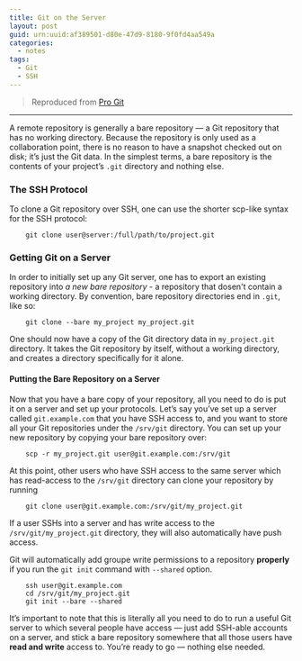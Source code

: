 ```yaml
---
title: Git on the Server
layout: post
guid: urn:uuid:af389501-d80e-47d9-8180-9f0fd4aa549a
categories:
  - notes
tags:
  - Git
  - SSH
---
```



> Reproduced from [Pro Git](https://git-scm.com/book/en/v2/Git-on-the-Server-The-Protocols)


---

A remote repository is generally a bare repository — a Git repository that has no working directory. Because the repository is only used as a collaboration point, 
there is no reason to have a snapshot checked out on disk; it’s just the Git data. 
In the simplest terms, a bare repository is the contents of your project’s `.git` directory and nothing else.

### The SSH Protocol
To clone a Git repository over SSH, one can use the shorter scp-like syntax for the SSH protocol:

```
    git clone user@server:/full/path/to/project.git
```

### Getting Git on a Server
In order to initially set up any Git server, one has to export an existing repository into *a new bare repository* -  a repository that dosen't 
contain a working directory. By convention, bare repository directories end in `.git`, like so:

```
    git clone --bare my_project my_project.git
```

One should now have a copy of the Git directory data in `my_project.git` directory. It takes the Git repository by itself, without
a working directory, and creates a directory specifically for it alone.

#### Putting the Bare Repository on a Server
Now that you have a bare copy of your repository, all you need to do is put it on a server and set up your protocols. 
Let’s say you’ve set up a server called `git.example.com` that you have SSH access to, and you want to store all your Git repositories 
under the `/srv/git` directory. You can set up your new repository by copying your bare repository over:

```
    scp -r my_project.git user@git.example.com:/srv/git
```

At this point, other users who have SSH access to the same server which has read-access to the `/srv/git` directory can clone your repository
by running

```
    git clone user@git.example.com:/srv/git/my_project.git
```

If a user SSHs into a server and has write access to the `/srv/git/my_project.git` directory, they will also automatically have push access.

Git will automatically add groupe write permissions to a repository **properly** if you run the `git init` command with `--shared` option.

```
    ssh user@git.example.com
    cd /srv/git/my_project.git
    git init --bare --shared
```

It’s important to note that this is literally all you need to do to run a useful Git server to which several people have access — just add SSH-able 
accounts on a server, and stick a bare repository somewhere that all those users have **read and write** access to. You’re ready to go — nothing else needed.

